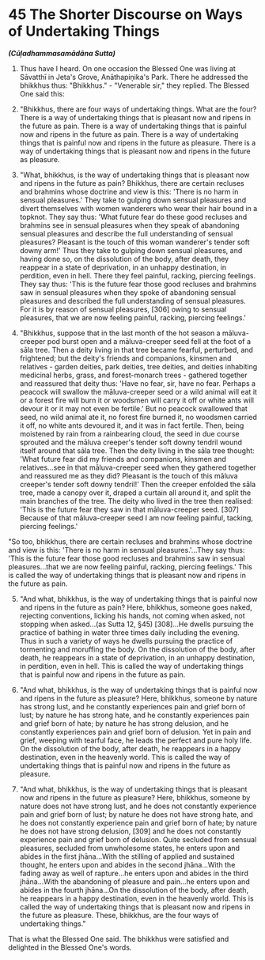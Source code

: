 # 45 The Shorter Discourse on Ways of Undertaking Things
***(Cūḷadhammasamādāna Sutta)***

1. Thus have I heard. On one occasion the Blessed One was living at Sāvatthī in Jeta's Grove, Anāthapiṇ̣ika's Park. There he addressed the bhikkhus thus: "Bhikkhus." - "Venerable sir," they replied. The Blessed One said this:

2. "Bhikkhus, there are four ways of undertaking things. What are the four? There is a way of undertaking things that is pleasant now and ripens in the future as pain. There is a way of undertaking things that is painful now and ripens in the future as pain. There is a way of undertaking things that is painful now and ripens in the future as pleasure. There is a way of undertaking things that is pleasant now and ripens in the future as pleasure.

3. "What, bhikkhus, is the way of undertaking things that is pleasant now and ripens in the future as pain? Bhikkhus, there are certain recluses and brahmins whose doctrine and view is this: 'There is no harm in sensual pleasures.' They take to gulping down sensual pleasures and divert themselves with women wanderers who wear their hair bound in a topknot. They say thus: 'What future fear do these good recluses and brahmins see in sensual pleasures when they speak of abandoning sensual pleasures and describe the full understanding of sensual pleasures? Pleasant is the touch of this woman wanderer's tender soft downy arm!' Thus they take to gulping down sensual pleasures, and having done so, on the dissolution of the body, after death, they reappear in a state of deprivation, in an unhappy destination, in perdition, even in hell. There they feel painful, racking, piercing feelings. They say thus: 'This is the future fear those good recluses and brahmins saw in sensual pleasures when they spoke of abandoning sensual pleasures and described the full understanding of sensual pleasures. For it is by reason of sensual pleasures, [306] owing to sensual pleasures,
that we are now feeling painful, racking, piercing feelings.'

4. "Bhikkhus, suppose that in the last month of the hot season a māluva-creeper pod burst open and a māluva-creeper seed fell at the foot of a sāla tree. Then a deity living in that tree became fearful, perturbed, and frightened; but the deity's friends and companions, kinsmen and relatives - garden deities, park deities, tree deities, and deities inhabiting medicinal herbs, grass, and forest-monarch trees - gathered together and reassured that deity thus: 'Have no fear, sir, have no fear. Perhaps a peacock will swallow the māluva-creeper seed or a wild animal will eat it or a forest fire will burn it or woodsmen will carry it off or white ants will devour it or it may not even be fertile.' But no peacock swallowed that seed, no wild animal ate it, no forest fire burned it, no woodsmen carried it off, no white ants devoured it, and it was in fact fertile. Then, being moistened by rain from a rainbearing cloud, the seed in due course sprouted and the māluva creeper's tender soft downy tendril wound itself around that sāla tree. Then the deity living in the sāla tree thought: 'What future fear did my friends and companions, kinsmen and relatives...see in that māluva-creeper seed when they gathered together and reassured me as they did? Pleasant is the touch of this māluva creeper's tender soft downy tendril!' Then the creeper enfolded the sāla tree, made a canopy over it, draped a curtain all around it, and split the main branches of the tree. The deity who lived in the tree then realised: 'This is the future fear they saw in that māluva-creeper seed. [307] Because of that māluva-creeper seed I am now feeling painful, tacking, piercing feelings.'

"So too, bhikkhus, there are certain recluses and brahmins whose doctrine and view is this: 'There is no harm in sensual pleasures.'...They say thus: 'This is the future fear those good recluses and brahmins saw in sensual pleasures...that we are now feeling painful, racking, piercing feelings.' This is called the way of undertaking things that is pleasant now and ripens in the future as pain.

5. "And what, bhikkhus, is the way of undertaking things that is painful now and ripens in the future as pain? Here, bhikkhus, someone goes naked, rejecting conventions, licking his hands, not coming when asked, not stopping when asked...(as Sutta 12, §45) [308]...He dwells pursuing the practice of bathing in water three times daily including the evening. Thus in such a variety
of ways he dwells pursuing the practice of tormenting and moruffing the body. On the dissolution of the body, after death, he reappears in a state of deprivation, in an unhappy destination, in perdition, even in hell. This is called the way of undertaking things that is painful now and ripens in the future as pain.

6. "And what, bhikkhus, is the way of undertaking things that is painful now and ripens in the future as pleasure? Here, bhikkhus, someone by nature has strong lust, and he constantly experiences pain and grief born of lust; by nature he has strong hate, and he constantly experiences pain and grief born of hate; by nature he has strong delusion, and he constantly experiences pain and grief born of delusion. Yet in pain and grief, weeping with tearful face, he leads the perfect and pure holy life. On the dissolution of the body, after death, he reappears in a happy destination, even in the heavenly world. This is called the way of undertaking things that is painful now and ripens in the future as pleasure.

7. "And what, bhikkhus, is the way of undertaking things that is pleasant now and ripens in the future as pleasure? Here, bhikkhus, someone by nature does not have strong lust, and he does not constantly experience pain and grief born of lust; by nature he does not have strong hate, and he does not constantly experience pain and grief born of hate; by nature he does not have strong delusion, [309] and he does not constantly experience pain and grief born of delusion. Quite secluded from sensual pleasures, secluded from unwholesome states, he enters upon and abides in the first jhāna...With the stilling of applied and sustained thought, he enters upon and abides in the second jhāna...With the fading away as well of rapture...he enters upon and abides in the third jhāna...With the abandoning of pleasure and pain...he enters upon and abides in the fourth jhāna...On the dissolution of the body, after death, he reappears in a happy destination, even in the heavenly world. This is called the way of undertaking things that is pleasant now and ripens in the future as pleasure. These, bhikkhus, are the four ways of undertaking things."

That is what the Blessed One said. The bhikkhus were satisfied and delighted in the Blessed One's words.